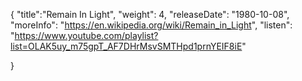 {
  "title":"Remain In Light",
  "weight": 4,
  "releaseDate": "1980-10-08",
  "moreInfo": "https://en.wikipedia.org/wiki/Remain_in_Light",
  "listen": "https://www.youtube.com/playlist?list=OLAK5uy_m75gpT_AF7DHrMsvSMTHpd1prnYEIF8iE"

}
